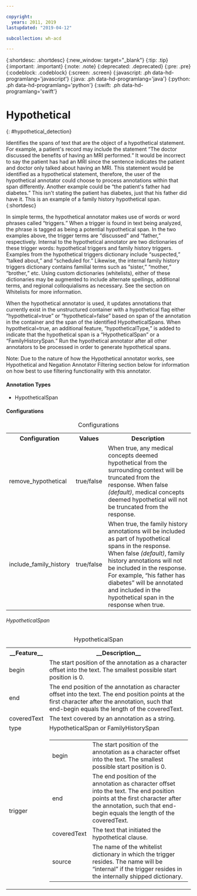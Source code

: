 ```yaml
---

copyright:
  years: 2011, 2019
lastupdated: "2019-04-12"

subcollection: wh-acd

---
```


{:shortdesc: .shortdesc}
{:new_window: target="_blank"}
{:tip: .tip}
{:important: .important}
{:note: .note}
{:deprecated: .deprecated}
{:pre: .pre}
{:codeblock: .codeblock}
{:screen: .screen}
{:javascript: .ph data-hd-programlang='javascript'}
{:java: .ph data-hd-programlang='java'}
{:python: .ph data-hd-programlang='python'}
{:swift: .ph data-hd-programlang='swift'}

# Hypothetical
{: #hypothetical_detection}

Identifies the spans of text that are the object of a hypothetical statement. For example, a patient's record may include the statement <q>The doctor discussed the benefits of having an MRI performed.</q> It would be incorrect to say the patient has had an MRI since the sentence indicates the patient and doctor only talked about having an MRI. This statement would be identified as a hypothetical statement, therefore, the user of the hypothetical annotator could choose to process annotations within that span differently. Another example could be <q>the patient's father had diabetes.</q> This isn't stating the patient has diabetes, just that his father did have it. This is an example of a family history hypothetical span.
{:shortdesc}

In simple terms, the hypothetical annotator makes use of words or word phrases called <q>triggers.</q> When a trigger is found in text being analyzed, the phrase is tagged as being a potential hypothetical span. In the two examples above, the trigger terms are <q>discussed</q> and <q>father,</q> respectively. Internal to the hypothetical annotator are two dictionaries of these trigger words: hypothetical triggers and family history triggers. Examples from the hypothetical triggers dictionary include <q>suspected,</q> <q>talked about,</q> and <q>scheduled for.</q> Likewise, the internal family history triggers dictionary contains familial terms such as <q>sister,</q> <q>mother,</q> <q>brother,</q> etc. Using custom dictionaries (whitelists), either of these dictionaries may be augmented to include alternate spellings, additional terms, and regional colloquialisms as necessary. See the section on Whitelists for more information.

When the hypothetical annotator is used, it updates annotations that currently exist in the unstructured container with a hypothetical flag either <q>hypothetical=true</q> or <q>hypothetical=false</q> based on span of the annotation in the container and the span of the identified HypotheticalSpans. When hypothetical=true, an additional feature, <q>hypotheticalType,</q> is added to indicate that the hypothetical span is a <q>HypotheticalSpan</q> or a <q>FamilyHistorySpan.</q> Run the hypothetical annotator after all other annotators to be processed in order to generate hypothetical spans.

Note: Due to the nature of how the Hypothetical annotator works, see Hypothetical and Negation Annotator Filtering section below for information on how best to use filtering functionality with this annotator.

<h4>Annotation Types</h4>

* HypotheticalSpan

<h4>Configurations</h4>

<table>
<caption>Configurations</caption>
<tr>
<th>Configuration</t>
<th>Values</th>
<th>Description</th>
</tr>
<tr>
<td>remove_hypothetical</td>
<td>true/false</td>
<td>When true, any medical concepts deemed hypothetical from the surrounding context will be truncated from the response. When false <i>(default)</i>, medical concepts deemed hypothetical will not be truncated from the response.</td>
</tr>
<tr>
<td>include_family_history</td>
<td>true/false</td>
<td>When true, the family history annotations will be included as part of hypothetical spans in the response. When false <i>(default)</i>, family history annotations will not be included in the response. For example, <q>his father has diabetes</q> will be annotated and included in the hypothetical span in the response when true.</td>
</tr>
</table>

###### HypotheticalSpan

<table>
<caption>HypotheticalSpan</caption>
<tr><th>__Feature__</th><th>__Description__</th></tr>
</tr><td>begin</td><td>The start position of the annotation as a character offset into the text. The smallest possible start position is 0.</td></tr>
<tr><td>end</td><td>The end position of the annotation as character offset into the text. The end position points at the first character after the annotation, such that end-begin equals the length of the coveredText.</td></tr>
<tr><td>coveredText</td><td>The text covered by an annotation as a string.</td></tr>
<tr><td>type</td><td>HypotheticalSpan or FamilyHistorySpan</td></tr>
<tr><td>trigger</td><td><table role="presentation"><tbody>
  <tr><td>begin</td><td>The start position of the annotation as a character offset into the text. The smallest possible start position is 0.</td></tr>
  <tr><td>end</td><td>The end position of the annotation as character offset into the text. The end position points at the first character after the annotation, such that end-begin equals the length of the coveredText.</td></tr>
  <tr><td>coveredText</td><td>The text that initiated the hypothetical clause.</td></tr>
  <tr><td>source</td><td>The name of the whitelist dictionary in which the trigger resides. The name will be <q>internal</q> if the trigger resides in the internally shipped dictionary.</td></tr>
</tbody></table></td></tr>
</table>

